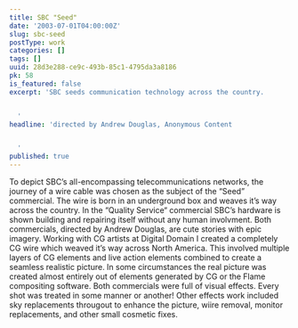```yaml
---
title: SBC "Seed"
date: '2003-07-01T04:00:00Z'
slug: sbc-seed
postType: work
categories: []
tags: []
uuid: 28d3e288-ce9c-493b-85c1-4795da3a8186
pk: 58
is_featured: false
excerpt: 'SBC seeds communication technology across the country.


  '
headline: 'directed by Andrew Douglas, Anonymous Content


  '
published: true
---
```

To depict SBC’s all-encompassing telecommunications networks, the journey of a
wire cable was chosen as the subject of the “Seed” commercial. The wire is
born in an underground box and weaves it’s way across the country. In the
“Quality Service“ commercial SBC’s hardware is shown building and repairing
itself without any human involvment. Both commercials, directed by Andrew
Douglas, are cute stories with epic imagery. Working with CG artists at
Digital Domain I created a completely CG wire which weaved it’s way across
North America. This involved multiple layers of CG elements and live action
elements combined to create a seamless realistic picture. In some
circumstances the real picture was created almost entirely out of elements
generated by CG or the Flame compositing software. Both commercials were full
of visual effects. Every shot was treated in some manner or another! Other
effects work included sky replacements througout to enhance the picture, wiire
removal, monitor replacements, and other small cosmetic fixes.


